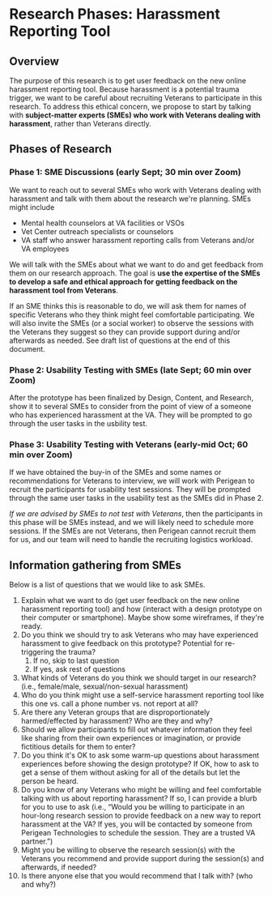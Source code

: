 # Research Phases: Harassment Reporting Tool
 	
## Overview	
The purpose of this research is to get user feedback on the new online harassment reporting tool. Because harassment is a potential trauma trigger, we want to be careful about recruiting Veterans to participate in this research. To address this ethical concern, we propose to start by talking with **subject-matter experts (SMEs) who work with Veterans dealing with harassment**, rather than Veterans directly. 

## Phases of Research

### Phase 1: SME Discussions (early Sept; 30 min over Zoom)
We want to reach out to several SMEs who work with Veterans dealing with harassment and talk with them about the research we're planning. SMEs might include
- Mental health counselors at VA facilities or VSOs
- Vet Center outreach specialists or counselors 
- VA staff who answer harassment reporting calls from Veterans and/or VA employees

We will talk with the SMEs about what we want to do and get feedback from them on our research approach. The goal is **use the expertise of the SMEs to develop a safe and ethical approach for getting feedback on the harassment tool from Veterans**. 

If an SME thinks this is reasonable to do, we will ask them for names of specific Veterans who they think might feel comfortable participating. We will also invite the SMEs (or a social worker) to observe the sessions with the Veterans they suggest so they can provide support during and/or afterwards as needed. See draft list of questions at the end of this document. 

### Phase 2: Usability Testing with SMEs (late Sept; 60 min over Zoom)
After the prototype has been finalized by Design, Content, and Research, show it to several SMEs to consider from the point of view of a someone who has experienced harassment at the VA. They will be prompted to go through the user tasks in the usbility test.

### Phase 3: Usability Testing with Veterans (early-mid Oct; 60 min over Zoom)
If we have obtained the buy-in of the SMEs and some names or recommendations for Veterans to interview, we will work with Perigean to recruit the participants for usability test sessions. They will be prompted through the same user tasks in the usability test as the SMEs did in Phase 2. 

*If we are advised by SMEs to not test with Veterans*, then the participants in this phase will be SMEs instead, and we will likely need to schedule more sessions. If the SMEs are not Veterans, then Perigean cannot recruit them for us, and our team will need to handle the recruiting logistics workload. 

## Information gathering from SMEs
Below is a list of questions that we would like to ask SMEs.
1. Explain what we want to do (get user feedback on the new online harassment reporting tool) and how (interact with a design prototype on their computer or smartphone). Maybe show some wireframes, if they're ready.
1. Do you think we should try to ask Veterans who may have experienced harassment to give feedback on this prototype? Potential for re-triggering the trauma?
    1. If no, skip to last question
    1. If yes, ask rest of questions
1. What kinds of Veterans do you think we should target in our research? (i.e., female/male, sexual/non-sexual harassment)
1. Who do you think might use a self-service harassment reporting tool like this one vs. call a phone number vs. not report at all?
1. Are there any Veteran groups that are disproportionately harmed/effected by harassment? Who are they and why?
1. Should we allow participants to fill out whatever information they feel like sharing from their own experiences or imagination, or provide fictitious details for them to enter?
1. Do you think it's OK to ask some warm-up questions about harassment experiences before showing the design prototype? If OK, how to ask to get a sense of them without asking for all of the details but let the person be heard.
1. Do you know of any Veterans who might be willing and feel comfortable talking with us about reporting harassment? If so, I can provide a blurb for you to use to ask (i.e., “Would you be willing to participate in an hour-long research session to provide feedback on a new way to report harassment at the VA? If yes, you will be contacted by someone from Perigean Technologies to schedule the session. They are a trusted VA partner.”) 
1. Might you be willing to observe the research session(s) with the Veterans you recommend and provide support during the session(s) and afterwards, if needed?
1. Is there anyone else that you would recommend that I talk with? (who and why?)
